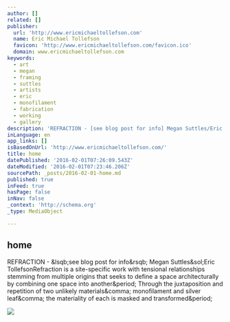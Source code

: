 ```yaml
---
author: []
related: []
publisher:
  url: 'http://www.ericmichaeltollefson.com'
  name: Eric Michael Tollefson
  favicon: 'http://www.ericmichaeltollefson.com/favicon.ico'
  domain: www.ericmichaeltollefson.com
keywords:
  - art
  - megan
  - framing
  - suttles
  - artists
  - eric
  - monofilament
  - fabrication
  - working
  - gallery
description: 'REFRACTION - [see blog post for info] Megan Suttles/Eric TollefsonRefraction is a site-specific work with tensional relationships stemming from multiple origins that seeks to define a space architecturally by combining one space into another. Through the juxtaposition and repetition of two unlikely materials, monofilament and silver leaf, the materiality of each is masked and transformed.'
inLanguage: en
app_links: []
isBasedOnUrl: 'http://www.ericmichaeltollefson.com/'
title: home
datePublished: '2016-02-01T07:26:09.543Z'
dateModified: '2016-02-01T07:23:46.206Z'
sourcePath: _posts/2016-02-01-home.md
published: true
inFeed: true
hasPage: false
inNav: false
_context: 'http://schema.org'
_type: MediaObject

---
```

<article style=""><h1>home</h1><p>REFRACTION - &amp;lsqb;see blog post for info&amp;rsqb; Megan Suttles&amp;sol;Eric TollefsonRefraction is a site-specific work with tensional relationships stemming from multiple origins that seeks to define a space architecturally by combining one space into another&amp;period; Through the juxtaposition and repetition of two unlikely materials&amp;comma; monofilament and silver leaf&amp;comma; the materiality of each is masked and transformed&amp;period;</p><img src="http://static1.squarespace.com/static/53212e68e4b04f88d11b6979/53dc8898e4b0ccb446385c49/564e337fe4b07bde2fc09d34/1447965594909/?format=100w" /></article>